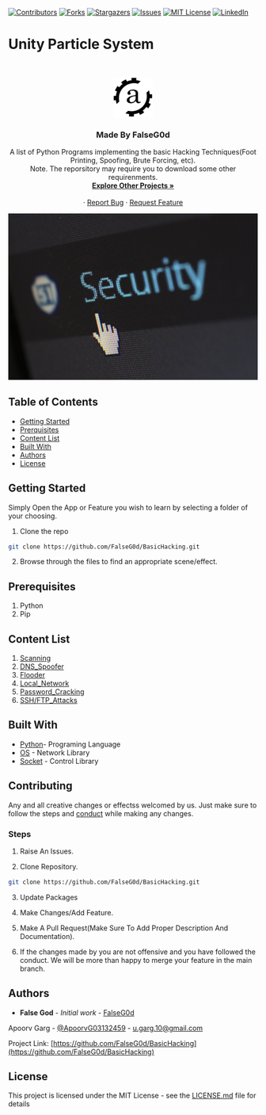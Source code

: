 [![Contributors][contributors-shield]][contributors-url]
[![Forks][forks-shield]][forks-url]
[![Stargazers][stars-shield]][stars-url]
[![Issues][issues-shield]][issues-url]
[![MIT License][license-shield]][license-url]
[![LinkedIn][linkedin-shield]][linkedin-url]


# Unity Particle System

<!-- PROJECT LOGO -->
<br />
<p align="center">
  <a href="http://apoorvgarg.herokuapp.com/">
    <img src="https://github.com/FalseG0d/AdvancedDjango/raw/main/images/Logo.png" alt="Logo" width="80" height="80">
  </a>

  <h3 align="center">Made By FalseG0d</h3>

  <p align="center">
    A list of Python Programs implementing the basic Hacking Techniques(Foot Printing, Spoofing, Brute Forcing, etc). <br>Note. The reporsitory may require you to download some other requirenments.
    <br />
    <a href="https://github.com/FalseG0d?tab=repositories"><strong>Explore Other Projects »</strong></a>
    <br />
    <br />
    ·
    <a href="https://github.com/FalseG0d/BasicHacking/issues">Report Bug</a>
    ·
    <a href="https://github.com/FalseG0d/BasicHacking/issues">Request Feature</a>
  </p>
</p>


![Product Name Screen Shot][product-screenshot]

<!-- TABLE OF CONTENTS -->
## Table of Contents


* [Getting Started](#getting-started)
* [Prerquisites](#prerquisites)
* [Content List](#content-list)
* [Built With](#built-with)
* [Authors](#authors)
* [License](#license)


## Getting Started

Simply Open the App or Feature you wish to learn by selecting a folder of your choosing.

1. Clone the repo

```sh
git clone https://github.com/FalseG0d/BasicHacking.git
```

2. Browse through the files to find an appropriate scene/effect.


## Prerequisites

1. Python
2. Pip

## Content List

1. [Scanning](/Scanning)
2. [DNS_Spoofer](/DNSspoof)
3. [Flooder](/Flooder)
4. [Local_Network](/LocalNW)
5. [Password_Cracking](/PswdCracking)
6. [SSH/FTP_Attacks](/SSHFTPAtks)

## Built With

* [Python](https://www.python.org/)- Programing Language
* [OS](https://docs.python.org/3/library/os.html) - Network Library
* [Socket](https://docs.python.org/3/library/socket.html) - Control Library

## Contributing

Any and all creative changes or effectss welcomed by us. Just make sure to follow the steps and [conduct](CONTRIBUTING.md) while making any changes.

### Steps

1. Raise An Issues.

2. Clone Repository.

```sh
git clone https://github.com/FalseG0d/BasicHacking.git
```

3. Update Packages


4. Make Changes/Add Feature.


5. Make A Pull Request(Make Sure To Add Proper Description And Documentation).


6. If the changes made by you are not offensive and you have followed the conduct. We will be more than happy to merge your feature in the main branch.


## Authors

* **False God** - *Initial work* - [FalseG0d](https://github.com/FalseG0d)

Apoorv Garg - [@ApoorvG03132459](https://twitter.com/ApoorvG03132459) - u.garg.10@gmail.com

Project Link: [https://github.com/FalseG0d/BasicHacking](https://github.com/FalseG0d/BasicHacking)

## License

This project is licensed under the MIT License - see the [LICENSE.md](LICENSE.md) file for details


<!-- MARKDOWN LINKS & IMAGES -->
<!-- https://www.markdownguide.org/basic-syntax/#reference-style-links -->
[contributors-shield]: https://img.shields.io/github/contributors/FalseG0d/BasicHacking.svg?style=flat-square
[contributors-url]: https://github.com/FalseG0d/BasicHacking/graphs/contributors
[forks-shield]: https://img.shields.io/github/forks/FalseG0d/BasicHacking.svg?style=flat-square
[forks-url]: https://github.com/FalseG0d/BasicHacking/network/members
[stars-shield]: https://img.shields.io/github/stars/FalseG0d/BasicHacking.svg?style=flat-square
[stars-url]: https://github.com/FalseG0d/BasicHacking/stargazers
[issues-shield]: https://img.shields.io/github/issues/FalseG0d/BasicHacking.svg?style=flat-square
[issues-url]: https://github.com/FalseG0d/BasicHacking/issues
[license-shield]: https://img.shields.io/github/license/FalseG0d/BasicHacking.svg?style=flat-square
[license-url]: https://github.com/FalseG0d/BasicHacking/blob/master/LICENSE.txt
[linkedin-shield]: https://img.shields.io/badge/-LinkedIn-black.svg?style=flat-square&logo=linkedin&colorB=555
[linkedin-url]: https://www.linkedin.com/in/apoorv-garg-137137171/
[product-screenshot]: images/pexels.jpeg